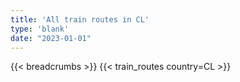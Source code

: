 ```yaml
---
title: 'All train routes in CL'
type: 'blank'
date: "2023-01-01"
---
```


{{< breadcrumbs >}}
{{< train_routes country=CL >}}
